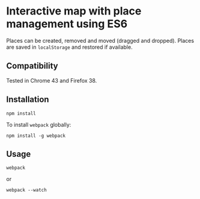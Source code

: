 # Interactive map with place management using ES6

Places can be created, removed and moved (dragged and dropped). Places are saved in `localStorage` and restored if available.

## Compatibility

Tested in Chrome 43 and Firefox 38.

## Installation

```
npm install
```

To install `webpack` globally:

```
npm install -g webpack
```

## Usage

```
webpack
```

or

```
webpack --watch
```